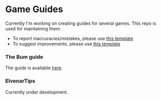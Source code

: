 # Game Guides
Currently I'm working on creating guides for several games. This repo is used for maintaining them.

- To report inaccuracies/mistakes, please use [this template](https://github.com/SindarS/GameGuides/issues/new?assignees=SindarS&labels=error&projects=&template=error-report.md&title=%5BError%5D)
- To suggest improvements, please use [this template](https://github.com/SindarS/GameGuides/issues/new?assignees=SindarS&labels=enhancement&projects=&template=feature_request.md&title=%5BFeature%5D)

### The Bum guide
The guide is available [here](https://thebumguide.netlify.app).

### ElvenarTips
Currently under development.
